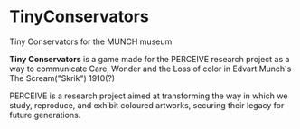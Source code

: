 # TinyConservators
Tiny Conservators for the MUNCH museum

**Tiny Conservators** is a game made for the PERCEIVE research project as a way to communicate Care, Wonder and the Loss of color in Edvart Munch's The Scream("Skrik") 1910(?)

PERCEIVE is a research project aimed at transforming the way in which we study, reproduce, and exhibit coloured artworks, securing their legacy for future generations.
